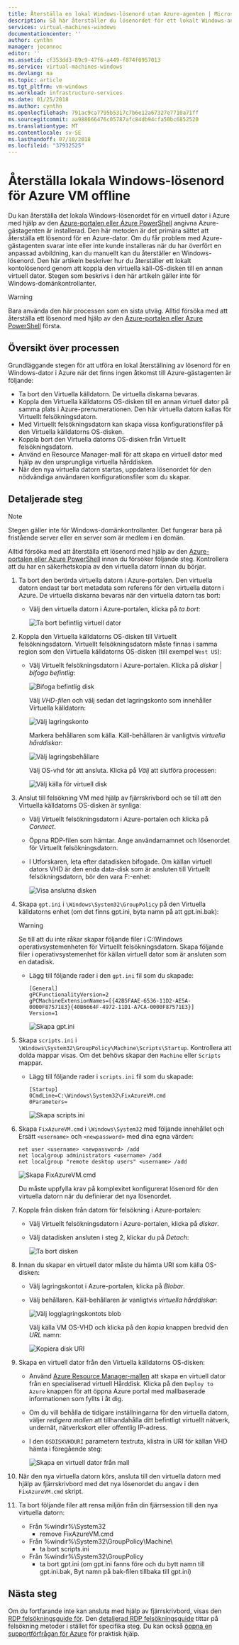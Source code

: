 ```yaml
---
title: Återställa en lokal Windows-lösenord utan Azure-agenten | Microsoft Docs
description: Så här återställer du lösenordet för ett lokalt Windows-användarkonto när Azure-gästagenten inte är installerad eller fungerar på en virtuell dator
services: virtual-machines-windows
documentationcenter: ''
author: cynthn
manager: jeconnoc
editor: ''
ms.assetid: cf353dd3-89c9-47f6-a449-f874f0957013
ms.service: virtual-machines-windows
ms.devlang: na
ms.topic: article
ms.tgt_pltfrm: vm-windows
ms.workload: infrastructure-services
ms.date: 01/25/2018
ms.author: cynthn
ms.openlocfilehash: 791ac9ca7795b5317c7b6e12a67327e7710a71ff
ms.sourcegitcommit: aa988666476c05787afc84db94cfa50bc6852520
ms.translationtype: MT
ms.contentlocale: sv-SE
ms.lasthandoff: 07/10/2018
ms.locfileid: "37932525"
---
```

# <a name="reset-local-windows-password-for-azure-vm-offline"></a>Återställa lokala Windows-lösenord för Azure VM offline
Du kan återställa det lokala Windows-lösenordet för en virtuell dator i Azure med hjälp av den [Azure-portalen eller Azure PowerShell](reset-rdp.md?toc=%2fazure%2fvirtual-machines%2fwindows%2ftoc.json) angivna Azure-gästagenten är installerad. Den här metoden är det primära sättet att återställa ett lösenord för en Azure-dator. Om du får problem med Azure-gästagenten svarar inte eller inte kunde installeras när du har överfört en anpassad avbildning, kan du manuellt kan du återställer en Windows-lösenord. Den här artikeln beskriver hur du återställer ett lokalt kontolösenord genom att koppla den virtuella käll-OS-disken till en annan virtuell dator. Stegen som beskrivs i den här artikeln gäller inte för Windows-domänkontrollanter. 

> [!WARNING]
> Bara använda den här processen som en sista utväg. Alltid försöka med att återställa ett lösenord med hjälp av den [Azure-portalen eller Azure PowerShell](reset-rdp.md?toc=%2fazure%2fvirtual-machines%2fwindows%2ftoc.json) första.
> 
> 

## <a name="overview-of-the-process"></a>Översikt över processen
Grundläggande stegen för att utföra en lokal återställning av lösenord för en Windows-dator i Azure när det finns ingen åtkomst till Azure-gästagenten är följande:

* Ta bort den Virtuella källdatorn. De virtuella diskarna bevaras.
* Koppla den Virtuella källdatorns OS-disken till en annan virtuell dator på samma plats i Azure-prenumerationen. Den här virtuella datorn kallas för Virtuellt felsökningsdatorn.
* Med Virtuellt felsökningsdatorn kan skapa vissa konfigurationsfiler på den Virtuella källdatorns OS-disken.
* Koppla bort den Virtuella datorns OS-disken från Virtuellt felsökningsdatorn.
* Använd en Resource Manager-mall för att skapa en virtuell dator med hjälp av den ursprungliga virtuella hårddisken.
* När den nya virtuella datorn startas, uppdatera lösenordet för den nödvändiga användaren konfigurationsfiler som du skapar.

## <a name="detailed-steps"></a>Detaljerade steg

> [!NOTE]
> Stegen gäller inte för Windows-domänkontrollanter. Det fungerar bara på fristående server eller en server som är medlem i en domän.
> 
> 

Alltid försöka med att återställa ett lösenord med hjälp av den [Azure-portalen eller Azure PowerShell](reset-rdp.md?toc=%2fazure%2fvirtual-machines%2fwindows%2ftoc.json) innan du försöker följande steg. Kontrollera att du har en säkerhetskopia av den virtuella datorn innan du börjar. 

1. Ta bort den berörda virtuella datorn i Azure-portalen. Den virtuella datorn endast tar bort metadata som referens för den virtuella datorn i Azure. De virtuella diskarna bevaras när den virtuella datorn tas bort:
   
   * Välj den virtuella datorn i Azure-portalen, klicka på *ta bort*:
     
     ![Ta bort befintlig virtuell dator](./media/reset-local-password-without-agent/delete_vm.png)
2. Koppla den Virtuella källdatorns OS-disken till Virtuellt felsökningsdatorn. Virtuellt felsökningsdatorn måste finnas i samma region som den Virtuella källdatorns OS-disken (till exempel `West US`):
   
   * Välj Virtuellt felsökningsdatorn i Azure-portalen. Klicka på *diskar* | *bifoga befintlig*:
     
     ![Bifoga befintlig disk](./media/reset-local-password-without-agent/disks_attach_existing.png)
     
     Välj *VHD-filen* och välj sedan det lagringskonto som innehåller Virtuella källdatorn:
     
     ![Välj lagringskonto](./media/reset-local-password-without-agent/disks_select_storageaccount.PNG)
     
     Markera behållaren som källa. Käll-behållaren är vanligtvis *virtuella hårddiskar*:
     
     ![Välj lagringsbehållare](./media/reset-local-password-without-agent/disks_select_container.png)
     
     Välj OS-vhd för att ansluta. Klicka på *Välj* att slutföra processen:
     
     ![Välj källa för virtuell disk](./media/reset-local-password-without-agent/disks_select_source_vhd.png)
3. Anslut till felsökning VM med hjälp av fjärrskrivbord och se till att den Virtuella källdatorns OS-disken är synliga:
   
   * Välj Virtuellt felsökningsdatorn i Azure-portalen och klicka på *Connect*.
   * Öppna RDP-filen som hämtar. Ange användarnamnet och lösenordet för Virtuellt felsökningsdatorn.
   * I Utforskaren, leta efter datadisken bifogade. Om källan virtuell dators VHD är den enda data-disk som är ansluten till Virtuellt felsökningsdatorn, bör den vara F:-enhet:
     
     ![Visa anslutna disken](./media/reset-local-password-without-agent/troubleshooting_vm_fileexplorer.png)
4. Skapa `gpt.ini` i `\Windows\System32\GroupPolicy` på den Virtuella källdatorns enhet (om det finns gpt.ini, byta namn på att gpt.ini.bak):
   
   > [!WARNING]
   > Se till att du inte råkar skapar följande filer i C:\Windows operativsystemenheten för Virtuellt felsökningsdatorn. Skapa följande filer i operativsystemenhet för källan virtuell dator som är ansluten som en datadisk.
   > 
   > 
   
   * Lägg till följande rader i den `gpt.ini` fil som du skapade:
     
     ```
     [General]
     gPCFunctionalityVersion=2
     gPCMachineExtensionNames=[{42B5FAAE-6536-11D2-AE5A-0000F87571E3}{40B6664F-4972-11D1-A7CA-0000F87571E3}]
     Version=1
     ```
     
     ![Skapa gpt.ini](./media/reset-local-password-without-agent/create_gpt_ini.png)
5. Skapa `scripts.ini` i `\Windows\System32\GroupPolicy\Machine\Scripts\Startup`. Kontrollera att dolda mappar visas. Om det behövs skapar den `Machine` eller `Scripts` mappar.
   
   * Lägg till följande rader i `scripts.ini` fil som du skapade:
     
     ```
     [Startup]
     0CmdLine=C:\Windows\System32\FixAzureVM.cmd
     0Parameters=
     ```
     
     ![Skapa scripts.ini](./media/reset-local-password-without-agent/create_scripts_ini.png)
6. Skapa `FixAzureVM.cmd` i `\Windows\System32` med följande innehållet och Ersätt `<username>` och `<newpassword>` med dina egna värden:
   
    ```
    net user <username> <newpassword> /add
    net localgroup administrators <username> /add
    net localgroup "remote desktop users" <username> /add
    ```

    ![Skapa FixAzureVM.cmd](./media/reset-local-password-without-agent/create_fixazure_cmd.png)
   
    Du måste uppfylla krav på komplexitet konfigurerat lösenord för den virtuella datorn när du definierar det nya lösenordet.
7. Koppla från disken från datorn för felsökning i Azure-portalen:
   
   * Välj Virtuellt felsökningsdatorn i Azure-portalen, klicka på *diskar*.
   * Välj datadisken ansluten i steg 2, klickar du på *Detach*:
     
     ![Ta bort disken](./media/reset-local-password-without-agent/detach_disk.png)
8. Innan du skapar en virtuell dator måste du hämta URI som källa OS-disken:
   
   * Välj lagringskontot i Azure-portalen, klicka på *Blobar*.
   * Välj behållaren. Käll-behållaren är vanligtvis *virtuella hårddiskar*:
     
     ![Välj logglagringskontots blob](./media/reset-local-password-without-agent/select_storage_details.png)
     
     Välj källa VM OS-VHD och klicka på den *kopia* knappen bredvid den *URL* namn:
     
     ![Kopiera disk URI](./media/reset-local-password-without-agent/copy_source_vhd_uri.png)
9. Skapa en virtuell dator från den Virtuella källdatorns OS-disken:
   
   * Använd [Azure Resource Manager-mallen](https://github.com/Azure/azure-quickstart-templates/tree/master/201-vm-specialized-vhd-new-or-existing-vnet) att skapa en virtuell dator från en specialiserad virtuell Hårddisk. Klicka på den `Deploy to Azure` knappen för att öppna Azure portal med mallbaserade informationen som fyllts i åt dig.
   * Om du vill behålla de tidigare inställningarna för den virtuella datorn, väljer *redigera mallen* att tillhandahålla ditt befintligt virtuellt nätverk, undernät, nätverkskort eller offentlig IP-adress.
   * I den `OSDISKVHDURI` parametern textruta, klistra in URI för källan VHD hämta i föregående steg:
     
     ![Skapa en virtuell dator från mall](./media/reset-local-password-without-agent/create_new_vm_from_template.png)
10. När den nya virtuella datorn körs, ansluta till den virtuella datorn med hjälp av fjärrskrivbord med det nya lösenordet du angav i den `FixAzureVM.cmd` skript.
11. Ta bort följande filer att rensa miljön från din fjärrsession till den nya virtuella datorn:
    
    * Från %windir%\System32
      * remove FixAzureVM.cmd
    * Från %windir%\System32\GroupPolicy\Machine\
      * ta bort scripts.ini
    * Från %windir%\System32\GroupPolicy
      * ta bort gpt.ini (om gpt.ini fanns före och du bytt namn till gpt.ini.bak, Byt namn på bak-filen tillbaka till gpt.ini)

## <a name="next-steps"></a>Nästa steg
Om du fortfarande inte kan ansluta med hjälp av fjärrskrivbord, visas den [RDP felsökningsguide för](troubleshoot-rdp-connection.md?toc=%2fazure%2fvirtual-machines%2fwindows%2ftoc.json). Den [detaljerad RDP felsökningsguide](detailed-troubleshoot-rdp.md?toc=%2fazure%2fvirtual-machines%2fwindows%2ftoc.json) tittar på felsökning metoder i stället för specifika steg. Du kan också [öppna en supportförfrågan för Azure](https://azure.microsoft.com/support/options/) för praktisk hjälp.


